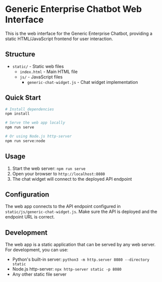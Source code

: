 # Generic Enterprise Chatbot Web Interface

This is the web interface for the Generic Enterprise Chatbot, providing a static HTML/JavaScript frontend for user interaction.

## Structure

- `static/` - Static web files
  - `index.html` - Main HTML file
  - `js/` - JavaScript files
    - `generic-chat-widget.js` - Chat widget implementation

## Quick Start

```bash
# Install dependencies
npm install

# Serve the web app locally
npm run serve

# Or using Node.js http-server
npm run serve:node
```

## Usage

1. Start the web server: `npm run serve`
2. Open your browser to `http://localhost:8080`
3. The chat widget will connect to the deployed API endpoint

## Configuration

The web app connects to the API endpoint configured in `static/js/generic-chat-widget.js`. Make sure the API is deployed and the endpoint URL is correct.

## Development

The web app is a static application that can be served by any web server. For development, you can use:

- Python's built-in server: `python3 -m http.server 8080 --directory static`
- Node.js http-server: `npx http-server static -p 8080`
- Any other static file server
